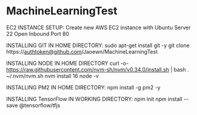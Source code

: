 # MachineLearningTest

EC2 INSTANCE SETUP:
Create new AWS EC2 instance with Ubuntu Server 22
Open Inbound Port 80

INSTALLING GIT IN HOME DIRECTORY:
sudo apt-get install git -y
git clone https://authtoken@github.com/Jaoewn/MachineLearningTest

INSTALLING NODE IN HOME DIRECTORY
curl -o- https://raw.githubusercontent.com/nvm-sh/nvm/v0.34.0/install.sh | bash
. ~/.nvm/nvm.sh
nvm install 16
node -v

INSTALLING PM2 IN HOME DIRECTORY:
npm install -g pm2 -y

INSTALLING TensorFlow IN WORKING DIRECTORY:
npm init
npm install --save @tensorflow/tfjs
